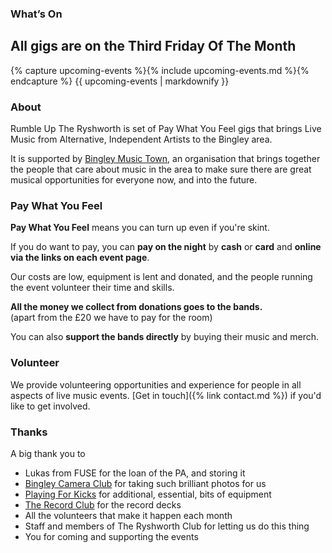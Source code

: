 <article class="post"> <!-- centres the content in the page -->
<section class="main-page">
<div markdown="1">

# What’s On

<h2 class="text-center all-gigs">All gigs are on the Third Friday Of The Month</h2>

{% capture upcoming-events %}{% include upcoming-events.md %}{% endcapture %}
{{ upcoming-events | markdownify }}

# About
Rumble Up The Ryshworth is set of Pay What You Feel gigs that brings Live Music from Alternative, Independent Artists to the Bingley area.

It is supported by [Bingley Music Town](https://bingleymusictown.org.uk/), an organisation that brings together the people that care about music in the area to make sure there are great musical opportunities for everyone now, and into the future.

# Pay What You Feel

**Pay What You Feel** means you can turn up even if you're skint. 

If you do want to pay, you can **pay on the night** by **cash** or **card** and **online via the links on each event page**.

Our costs are low, equipment is lent and donated, and the people running the event volunteer their time and skills.

**All the money we collect from donations goes to the bands.**<br>
(apart from the £20 we have to pay for the room)

You can also **support the bands directly** by buying their music and merch.

# Volunteer
We provide volunteering opportunities and experience for people in all aspects of live music events. [Get in touch]({% link contact.md %}) if you'd like to get involved. 

# Thanks

A big thank you to 

* Lukas from FUSE for the loan of the PA, and storing it
* [Bingley Camera Club](https://bingleycameraclub.co.uk/) for taking such brilliant photos for us
* [Playing For Kicks](https://playingforkicks.co.uk/) for additional, essential, bits of equipment
* [The Record Club](https://recordclub.org.uk/) for the record decks
* All the volunteers that make it happen each month
* Staff and members of The Ryshworth Club for letting us do this thing
* You for coming and supporting the events

</div>
</section>
</article>